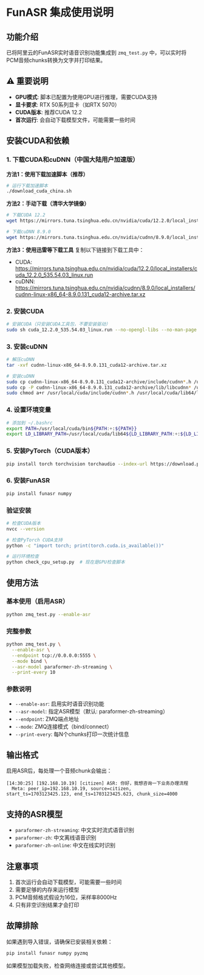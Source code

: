 # FunASR 集成使用说明

## 功能介绍

已将阿里云的FunASR实时语音识别功能集成到 `zmq_test.py` 中，可以实时将PCM音频chunks转换为文字并打印结果。

## ⚠️ 重要说明

- **GPU模式**: 脚本已配置为使用GPU进行推理，需要CUDA支持
- **显卡要求**: RTX 50系列显卡（如RTX 5070）
- **CUDA版本**: 推荐CUDA 12.2
- **首次运行**: 会自动下载模型文件，可能需要一些时间

## 安装CUDA和依赖

### 1. 下载CUDA和cuDNN（中国大陆用户加速版）

**方法1：使用下载加速脚本（推荐）**
```bash
# 运行下载加速脚本
./download_cuda_china.sh
```

**方法2：手动下载（清华大学镜像）**
```bash
# 下载CUDA 12.2
wget https://mirrors.tuna.tsinghua.edu.cn/nvidia/cuda/12.2.0/local_installers/cuda_12.2.0_535.54.03_linux.run

# 下载cuDNN 8.9.0
wget https://mirrors.tuna.tsinghua.edu.cn/nvidia/cudnn/8.9.0/local_installers/cudnn-linux-x86_64-8.9.0.131_cuda12-archive.tar.xz
```

**方法3：使用迅雷等下载工具**
复制以下链接到下载工具中：
- CUDA: https://mirrors.tuna.tsinghua.edu.cn/nvidia/cuda/12.2.0/local_installers/cuda_12.2.0_535.54.03_linux.run
- cuDNN: https://mirrors.tuna.tsinghua.edu.cn/nvidia/cudnn/8.9.0/local_installers/cudnn-linux-x86_64-8.9.0.131_cuda12-archive.tar.xz

### 2. 安装CUDA

```bash
# 安装CUDA（只安装CUDA工具包，不要安装驱动）
sudo sh cuda_12.2.0_535.54.03_linux.run --no-opengl-libs --no-man-page --no-doc --no-dev-tools
```

### 3. 安装cuDNN

```bash
# 解压cuDNN
tar -xvf cudnn-linux-x86_64-8.9.0.131_cuda12-archive.tar.xz

# 安装cuDNN
sudo cp cudnn-linux-x86_64-8.9.0.131_cuda12-archive/include/cudnn*.h /usr/local/cuda/include
sudo cp -P cudnn-linux-x86_64-8.9.0.131_cuda12-archive/lib/libcudnn* /usr/local/cuda/lib64
sudo chmod a+r /usr/local/cuda/include/cudnn*.h /usr/local/cuda/lib64/libcudnn*
```

### 4. 设置环境变量

```bash
# 添加到 ~/.bashrc
export PATH=/usr/local/cuda/bin${PATH:+:${PATH}}
export LD_LIBRARY_PATH=/usr/local/cuda/lib64${LD_LIBRARY_PATH:+:${LD_LIBRARY_PATH}}
```

### 5. 安装PyTorch（CUDA版本）

```bash
pip install torch torchvision torchaudio --index-url https://download.pytorch.org/whl/cu122
```

### 6. 安装FunASR

```bash
pip install funasr numpy
```

### 验证安装

```bash
# 检查CUDA版本
nvcc --version

# 检查PyTorch CUDA支持
python -c "import torch; print(torch.cuda.is_available())"

# 运行环境检查
python check_cpu_setup.py  # 现在是GPU检查脚本
```

## 使用方法

### 基本使用（启用ASR）

```bash
python zmq_test.py --enable-asr
```

### 完整参数

```bash
python zmq_test.py \
  --enable-asr \
  --endpoint tcp://0.0.0.0:5555 \
  --mode bind \
  --asr-model paraformer-zh-streaming \
  --print-every 10
```

### 参数说明

- `--enable-asr`: 启用实时语音识别功能
- `--asr-model`: 指定ASR模型（默认: paraformer-zh-streaming）
- `--endpoint`: ZMQ端点地址
- `--mode`: ZMQ连接模式（bind/connect）
- `--print-every`: 每N个chunks打印一次统计信息

## 输出格式

启用ASR后，每处理一个音频chunk会输出：

```
[14:30:25] [192.168.10.19] [citizen] ASR: 你好，我想咨询一下业务办理流程
  Meta: peer_ip=192.168.10.19, source=citizen, start_ts=1703123425.123, end_ts=1703123425.623, chunk_size=4000
```

## 支持的ASR模型

- `paraformer-zh-streaming`: 中文实时流式语音识别
- `paraformer-zh`: 中文离线语音识别
- `paraformer-zh-online`: 中文在线实时识别

## 注意事项

1. 首次运行会自动下载模型，可能需要一些时间
2. 需要足够的内存来运行模型
3. PCM音频格式假设为16位，采样率8000Hz
4. 只有非空识别结果才会打印

## 故障排除

如果遇到导入错误，请确保已安装相关依赖：

```bash
pip install funasr numpy pyzmq
```

如果模型加载失败，检查网络连接或尝试其他模型。

